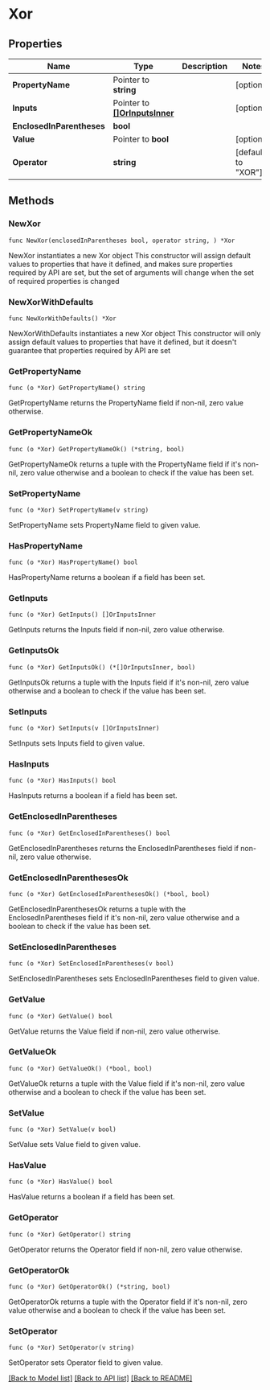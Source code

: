 # Xor

## Properties

Name | Type | Description | Notes
------------ | ------------- | ------------- | -------------
**PropertyName** | Pointer to **string** |  | [optional] 
**Inputs** | Pointer to [**[]OrInputsInner**](OrInputsInner.md) |  | [optional] 
**EnclosedInParentheses** | **bool** |  | 
**Value** | Pointer to **bool** |  | [optional] 
**Operator** | **string** |  | [default to "XOR"]

## Methods

### NewXor

`func NewXor(enclosedInParentheses bool, operator string, ) *Xor`

NewXor instantiates a new Xor object
This constructor will assign default values to properties that have it defined,
and makes sure properties required by API are set, but the set of arguments
will change when the set of required properties is changed

### NewXorWithDefaults

`func NewXorWithDefaults() *Xor`

NewXorWithDefaults instantiates a new Xor object
This constructor will only assign default values to properties that have it defined,
but it doesn't guarantee that properties required by API are set

### GetPropertyName

`func (o *Xor) GetPropertyName() string`

GetPropertyName returns the PropertyName field if non-nil, zero value otherwise.

### GetPropertyNameOk

`func (o *Xor) GetPropertyNameOk() (*string, bool)`

GetPropertyNameOk returns a tuple with the PropertyName field if it's non-nil, zero value otherwise
and a boolean to check if the value has been set.

### SetPropertyName

`func (o *Xor) SetPropertyName(v string)`

SetPropertyName sets PropertyName field to given value.

### HasPropertyName

`func (o *Xor) HasPropertyName() bool`

HasPropertyName returns a boolean if a field has been set.

### GetInputs

`func (o *Xor) GetInputs() []OrInputsInner`

GetInputs returns the Inputs field if non-nil, zero value otherwise.

### GetInputsOk

`func (o *Xor) GetInputsOk() (*[]OrInputsInner, bool)`

GetInputsOk returns a tuple with the Inputs field if it's non-nil, zero value otherwise
and a boolean to check if the value has been set.

### SetInputs

`func (o *Xor) SetInputs(v []OrInputsInner)`

SetInputs sets Inputs field to given value.

### HasInputs

`func (o *Xor) HasInputs() bool`

HasInputs returns a boolean if a field has been set.

### GetEnclosedInParentheses

`func (o *Xor) GetEnclosedInParentheses() bool`

GetEnclosedInParentheses returns the EnclosedInParentheses field if non-nil, zero value otherwise.

### GetEnclosedInParenthesesOk

`func (o *Xor) GetEnclosedInParenthesesOk() (*bool, bool)`

GetEnclosedInParenthesesOk returns a tuple with the EnclosedInParentheses field if it's non-nil, zero value otherwise
and a boolean to check if the value has been set.

### SetEnclosedInParentheses

`func (o *Xor) SetEnclosedInParentheses(v bool)`

SetEnclosedInParentheses sets EnclosedInParentheses field to given value.


### GetValue

`func (o *Xor) GetValue() bool`

GetValue returns the Value field if non-nil, zero value otherwise.

### GetValueOk

`func (o *Xor) GetValueOk() (*bool, bool)`

GetValueOk returns a tuple with the Value field if it's non-nil, zero value otherwise
and a boolean to check if the value has been set.

### SetValue

`func (o *Xor) SetValue(v bool)`

SetValue sets Value field to given value.

### HasValue

`func (o *Xor) HasValue() bool`

HasValue returns a boolean if a field has been set.

### GetOperator

`func (o *Xor) GetOperator() string`

GetOperator returns the Operator field if non-nil, zero value otherwise.

### GetOperatorOk

`func (o *Xor) GetOperatorOk() (*string, bool)`

GetOperatorOk returns a tuple with the Operator field if it's non-nil, zero value otherwise
and a boolean to check if the value has been set.

### SetOperator

`func (o *Xor) SetOperator(v string)`

SetOperator sets Operator field to given value.



[[Back to Model list]](../README.md#documentation-for-models) [[Back to API list]](../README.md#documentation-for-api-endpoints) [[Back to README]](../README.md)


